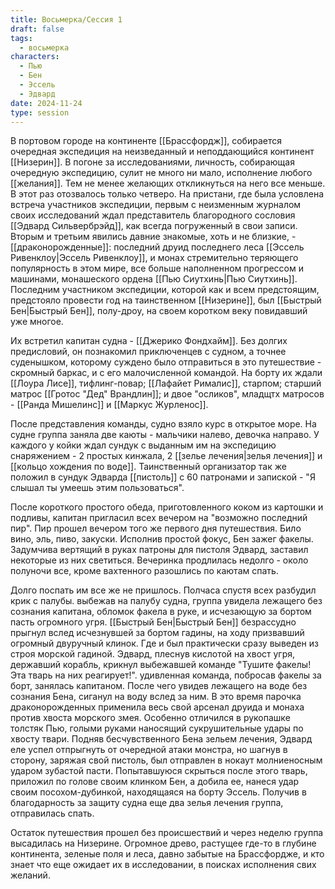 ```yaml
---
title: Восьмерка/Сессия 1
draft: false
tags:
  - восьмерка
characters:
  - Пью
  - Бен
  - Эссель
  - Эдвард
date: 2024-11-24
type: session
---
```

В портовом городе на континенте [[Брассфордж]], собирается очередная экспедиция на неизведанный и неподдающийся континент [[Низерин]]. В погоне за исследованиями, личность, собирающая очередную экспедицию, сулит не много ни мало, исполнение любого [[желания]]. Тем не менее желающих откликнуться на него все меньше. В этот раз отозвалось только четверо. На пристани, где была условлена встреча участников экспедиции, первым с неизменным журналом своих исследований ждал представитель благородного сословия [[Эдвард Сильвербрэйд]], как всегда погруженный в свои записи. Вторым и третьим явились давние знакомые, хоть и не близкие, - [[драконорожденные]]: последний друид последнего леса [[Эссель Ривенклоу|Эссель Ривенклоу]], и монах стремительно теряющего популярность в этом мире, все больше наполненном прогрессом и машинами, монашеского ордена [[Пью Сиутхинь|Пью Сиутхинь]]. Последним участником экспедиции, которой как и всем предстоящим, предстояло провести год на таинственном [[Низерине]], был [[Быстрый Бен|Быстрый Бен]], полу-дроу, на своем коротком веку повидавший уже многое.

Их встретил капитан судна - [[Джерико Фондхайм]]. Без долгих предисловий, он познакомил приключенцев с судном, а точнее суденышком, которому суждено было отправиться в это путешествие - скромный баркас, и с его малочисленной командой. На борту их ждали [[Лоура Лисе]], тифлинг-повар; [[Лафайет Рималис]], старпом; старший матрос [[Гротос "Дед" Врандлин]]; и двое "осликов", младщтх матросов - [[Ранда Мишелинс]] и [[Маркус Журленос]]. 

После представления команды, судно взяло курс в открытое море. На судне группа заняла две каюты - мальчики налево, девочка направо. У каждого у койки ждал сундук с выданным им на экспедицию снаряжением - 2 простых кинжала, 2 [[зелье лечения|зелья лечения]] и [[кольцо хождения по воде]]. Таинственный организатор так же положил в сундук Эдварда [[пистоль]] с 60 патронами и запиской - "Я слышал ты умеешь этим пользоваться". 

После короткого простого обеда, приготовленного коком из картошки и подливы, капитан пригласил всех вечером на "возможно последний пир". Пир прошел вечером того же первого дня путешествия. Било вино, эль, пиво, закуски. Исполнив простой фокус, Бен зажег факелы. Задумчива вертящий в руках патроны для пистоля Эдвард, заставил некоторые из них светиться. Вечеринка продлилась недолго - около полуночи все, кроме вахтенного разошлись по каютам спать.

Долго поспать им все же не пришлось. Полчаса спустя всех разбудил крик с палубы. выбежав на палубу судна, группа увидела лежащего без сознания капитана, обломок факела в руке, и исчезающую за бортом пасть огромного угря. [[Быстрый Бен|Быстрый Бен]] безрассудно прыгнул вслед исчезнувшей за бортом гадины, на ходу призвавший огромный двуручный клинок. Где и был практически сразу выведен из строя морской гадиной. Эдвард, плеснув кислотой на хвост угря, державший корабль, крикнул выбежавшей команде "Тушите факелы! Эта тварь на них реагирует!". удивленная команда, побросав факелы за борт, занялась капитаном. После чего увидев лежащего на воде без сознания Бена, сиганул на воду вслед за ним. В это время парочка драконорожденных применила весь свой арсенал друида и монаха против хвоста морского змея. Особенно отличился в рукопашке толстяк Пью, голыми руками наносящий сукрушительные удары по хвосту твари. Подняв бесчувственного Бена зельем лечения, Эдвард еле успел отпрыгнуть от очередной атаки монстра, но шагнув в сторону, заряжая свой пистоль, был отправлен в нокаут молниеносным ударом зубастой пасти. Попытавшуюся скрыться после этого тварь, приложил по голове своим клинком Бен, а добила ее, нанеся удар своим посохом-дубинкой, находящаяся на борту Эссель. Получив в благодарность за защиту судна еще два зелья лечения группа, отправилась спать.

Остаток путешествия прошел без происшествий и через неделю группа высадилась на Низерине. Огромное древо, растущее где-то в глубине континента, зеленые поля и леса, давно забытые на Брассфордже, и кто знает что еще ожидает их в исследовании, в поисках исполнения свих желаний.